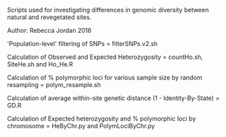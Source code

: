 Scripts used for investigating differences in genomic diversity between natural and revegetated sites.

Author:  Rebecca Jordan 2016

'Population-level' filtering of SNPs = filterSNPs.v2.sh

Calculation of Observed and Expected Heterozygosity = countHo.sh, SiteHe.sh and Ho_He.R

Calculation of % polymorphic loci for various sample size by random resampling = polym_resample.sh

Calculation of average within-site genetic distance (1 - Identity-By-State) = GD.R

Calculation of Expected heterozygosity and % polymorphic loci by chromosome = HeByChr.py and PolymLociByChr.py
